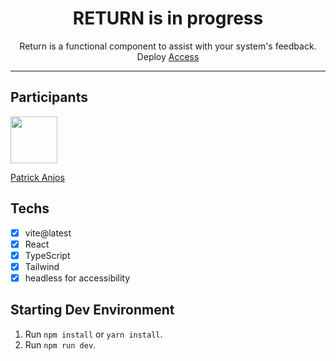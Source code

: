 
<h1 align="center">
 RETURN is in progress
</h1>
<p align="center">Return is a functional component to assist with your system's feedback. Deploy <a href="https://return-frontend-boxoe4p9p-setxpro.vercel.app/">Access</a></p>
<hr>

## Participants

[<img src="https://avatars.githubusercontent.com/u/69186374?v=4" width="75px;"/>](https://github.com/setxpro)

[Patrick Anjos](https://github.com/setxpro)

## Techs
- [x] vite@latest
- [x] React
- [x] TypeScript
- [x] Tailwind
- [x] headless for accessibility

## Starting Dev Environment

1. Run `npm install` or `yarn install`.<br />
2. Run `npm run dev`.<br />
